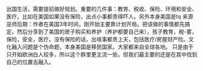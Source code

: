 出国生活，需要提前做好规划。重要的几件事：教育、税收、保险、环境和安全、医疗。比如在美国如果没有保险，出点小事都贵得吓人。另外本身美国是tq
来源巫师后期：作者在美国3年时间，刚开始主要靠计划开局。把该做的事情都先搞定。然后分享到了美国的房子购买和养护（养护都要自己来），孩子教育，税-雾，保险，安全，医疗。没有保险的话，出啥事都贵上天，包括医疗/房屋财产险。文化融入问题是个伪命题，本身美国是移民国家。大家都来自全球各地。 只是由于只开始欧洲白人较多，所以这个群里更主流一些。但我们最主要的还是在其中找到自己的位置去融入。